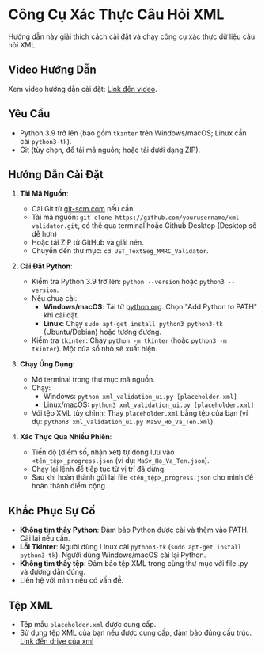 # Công Cụ Xác Thực Câu Hỏi XML

Hướng dẫn này giải thích cách cài đặt và chạy công cụ xác thực dữ liệu câu hỏi XML.

## Video Hướng Dẫn
Xem video hướng dẫn cài đặt: [Link đến video](#).

## Yêu Cầu
- Python 3.9 trở lên (bao gồm `tkinter` trên Windows/macOS; Linux cần cài `python3-tk`).
- Git (tùy chọn, để tải mã nguồn; hoặc tải dưới dạng ZIP).

## Hướng Dẫn Cài Đặt
1. **Tải Mã Nguồn**:
   - Cài Git từ [git-scm.com](https://git-scm.com/) nếu cần.
   - Tải mã nguồn: `git clone https://github.com/yourusername/xml-validator.git`, có thể qua terminal hoặc Github Desktop (Desktop sẽ dễ hơn)
   - Hoặc tải ZIP từ GitHub và giải nén.
   - Chuyển đến thư mục: `cd UET_TextSeg_MMRC_Validator`.

2. **Cài Đặt Python**:
   - Kiểm tra Python 3.9 trở lên: `python --version` hoặc `python3 --version`.
   - Nếu chưa cài:
     - **Windows/macOS**: Tải từ [python.org](https://www.python.org/downloads/). Chọn "Add Python to PATH" khi cài đặt.
     - **Linux**: Chạy `sudo apt-get install python3 python3-tk` (Ubuntu/Debian) hoặc tương đương.
   - Kiểm tra `tkinter`: Chạy `python -m tkinter` (hoặc `python3 -m tkinter`). Một cửa sổ nhỏ sẽ xuất hiện.

3. **Chạy Ứng Dụng**:
   - Mở terminal trong thư mục mã nguồn.
   - Chạy:
     - Windows: `python xml_validation_ui.py [placeholder.xml]`
     - Linux/macOS: `python3 xml_validation_ui.py [placeholder.xml]`
   - Với tệp XML tùy chỉnh: Thay `placeholder.xml` bằng tệp của bạn (ví dụ: `python3 xml_validation_ui.py MaSv_Ho_Va_Ten.xml`).

4. **Xác Thực Qua Nhiều Phiên**:
   - Tiến độ (điểm số, nhận xét) tự động lưu vào `<tên_tệp>_progress.json` (ví dụ: `MaSv_Ho_Va_Ten.json`).
   - Chạy lại lệnh để tiếp tục từ vị trí đã dừng.
   - Sau khi hoàn thành gửi lại file `<tên_tệp>_progress.json` cho mình để hoàn thành điểm cộng

## Khắc Phục Sự Cố
- **Không tìm thấy Python**: Đảm bảo Python được cài và thêm vào PATH. Cài lại nếu cần.
- **Lỗi Tkinter**: Người dùng Linux cài `python3-tk` (`sudo apt-get install python3-tk`). Người dùng Windows/macOS cài lại Python.
- **Không tìm thấy tệp**: Đảm bảo tệp XML trong cùng thư mục với file .py và đường dẫn đúng.
- Liên hệ với mình nếu có vấn đề.

## Tệp XML
- Tệp mẫu `placeholder.xml` được cung cấp.
- Sử dụng tệp XML của bạn nếu được cung cấp, đảm bảo đúng cấu trúc. [Link đến drive của xml](#)
